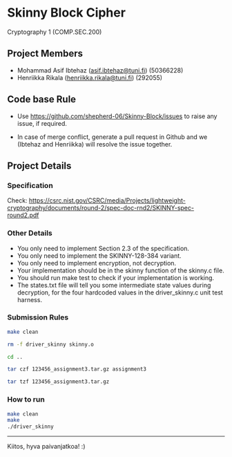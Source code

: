 # Skinny Block Cipher

Cryptography 1 (COMP.SEC.200)

## Project Members

* Mohammad Asif Ibtehaz (asif.ibtehaz@tuni.fi) (50366228)
* Henriikka Rikala (henriikka.rikala@tuni.fi) (292055)

## Code base Rule

* Use <https://github.com/shepherd-06/Skinny-Block/issues> to raise any issue, if required.

* In case of merge conflict, generate a pull request in Github and we (Ibtehaz and Henriikka) will resolve the issue together.

## Project Details

### Specification

Check: <https://csrc.nist.gov/CSRC/media/Projects/lightweight-cryptography/documents/round-2/spec-doc-rnd2/SKINNY-spec-round2.pdf>

### Other Details

* You only need to implement Section 2.3 of the specification.
* You only need to implement the SKINNY-128-384 variant.
* You only need to implement encryption, not decryption.
* Your implementation should be in the skinny function of the skinny.c file.
* You should run make test to check if your implementation is working.
* The states.txt file will tell you some intermediate state values during decryption, for the four hardcoded values in the driver_skinny.c unit test harness.

### Submission Rules

```bash
make clean

rm -f driver_skinny skinny.o

cd ..

tar czf 123456_assignment3.tar.gz assignment3

tar tzf 123456_assignment3.tar.gz
```

### How to run

```bash
make clean
make
./driver_skinny
```

------
Kiitos, hyva paivanjatkoa! :)
